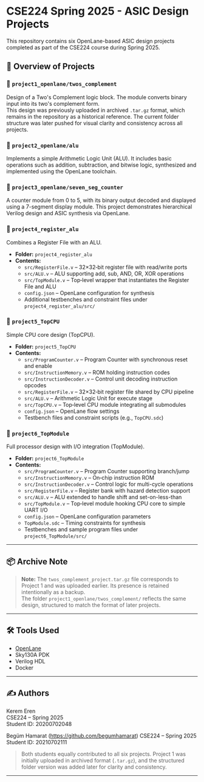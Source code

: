 # CSE224 Spring 2025 - ASIC Design Projects  
This repository contains six OpenLane-based ASIC design projects completed as part of the CSE224 course during Spring 2025.

## 🧠 Overview of Projects

### 📁 `project1_openlane/twos_complement`
Design of a Two's Complement logic block. The module converts binary input into its two's complement form.  
This design was previously uploaded in archived `.tar.gz` format, which remains in the repository as a historical reference. The current folder structure was later pushed for visual clarity and consistency across all projects.

### 📁 `project2_openlane/alu`
Implements a simple Arithmetic Logic Unit (ALU). It includes basic operations such as addition, subtraction, and bitwise logic, synthesized and implemented using the OpenLane toolchain.

### 📁 `project3_openlane/seven_seg_counter`
A counter module from 0 to 5, with its binary output decoded and displayed using a 7-segment display module. This project demonstrates hierarchical Verilog design and ASIC synthesis via OpenLane.

### 📁 `project4_register_alu`
Combines a Register File with an ALU.  
- **Folder:** `project4_register_alu`  
- **Contents:**  
  - `src/RegisterFile.v` – 32×32‐bit register file with read/write ports  
  - `src/ALU.v` – ALU supporting add, sub, AND, OR, XOR operations  
  - `src/TopModule.v` – Top‐level wrapper that instantiates the Register File and ALU  
  - `config.json` – OpenLane configuration for synthesis  
  - Additional testbenches and constraint files under `project4_register_alu/src/`  

### 📁 `project5_TopCPU`
Simple CPU core design (TopCPU).  
- **Folder:** `project5_TopCPU`  
- **Contents:**  
  - `src/ProgramCounter.v` – Program Counter with synchronous reset and enable  
  - `src/InstructionMemory.v` – ROM holding instruction codes  
  - `src/InstructionDecoder.v` – Control unit decoding instruction opcodes  
  - `src/RegisterFile.v` – 32×32‐bit register file shared by CPU pipeline  
  - `src/ALU.v` – Arithmetic Logic Unit for execute stage  
  - `src/TopCPU.v` – Top‐level CPU module integrating all submodules  
  - `config.json` – OpenLane flow settings  
  - Testbench files and constraint scripts (e.g., `TopCPU.sdc`)  

### 📁 `project6_TopModule`
Full processor design with I/O integration (TopModule).  
- **Folder:** `project6_TopModule`  
- **Contents:**  
  - `src/ProgramCounter.v` – Program Counter supporting branch/jump  
  - `src/InstructionMemory.v` – On‐chip instruction ROM  
  - `src/InstructionDecoder.v` – Control logic for multi-cycle operations  
  - `src/RegisterFile.v` – Register bank with hazard detection support  
  - `src/ALU.v` – ALU extended to handle shift and set-on-less-than  
  - `src/TopModule.v` – Top‐level module hooking CPU core to simple UART I/O  
  - `config.json` – OpenLane configuration parameters  
  - `TopModule.sdc` – Timing constraints for synthesis  
  - Testbenches and sample program files under `project6_TopModule/src/`  

---

## 📦 Archive Note
> **Note:** The `twos_complement_project.tar.gz` file corresponds to Project 1 and was uploaded earlier. Its presence is retained intentionally as a backup.  
The folder `project1_openlane/twos_complement/` reflects the same design, structured to match the format of later projects.

---

## 🛠 Tools Used
- [OpenLane](https://github.com/The-OpenROAD-Project/OpenLane)  
- Sky130A PDK  
- Verilog HDL  
- Docker

---

## ✍ Authors
Kerem Eren  
CSE224 – Spring 2025  
Student ID: 20200702048

Begüm Hamarat (https://github.com/begumhamarat)
CSE224 – Spring 2025  
Student ID: 20210702111

> Both students equally contributed to all six projects. Project 1 was initially uploaded in archived format (`.tar.gz`), and the structured folder version was added later for clarity and consistency.

---
